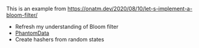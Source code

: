 This is an example from https://onatm.dev/2020/08/10/let-s-implement-a-bloom-filter/

- Refresh my understanding of Bloom filter
- [PhantomData](https://doc.rust-lang.org/std/marker/struct.PhantomData.html)
- Create hashers from random states